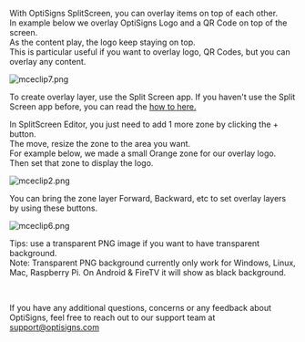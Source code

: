 <p>With OptiSigns SplitScreen, you can overlay items on top of each other.<br>In example below we overlay OptiSigns Logo and a QR Code on top of the screen.<br>As the content play, the logo keep staying on top.<br>This is particular useful if you want to overlay logo, QR Codes, but you can overlay any content.</p>
<p><img src="https://support.optisigns.com/hc/article_attachments/360076448373" alt="mceclip7.png"></p>
<p>To create overlay layer, use the Split Screen app. If you haven't use the Split Screen app before, you can read the <a href="https://support.optisigns.com/hc/en-us/articles/360026559573" target="_self">how to here.</a></p>
<p>In SplitScreen Editor, you just need to add 1 more zone by clicking the + button.<br>The move, resize the zone to the area you want.<br>For example below, we made a small Orange zone for our overlay logo.<br>Then set that zone to display the logo.</p>
<p><img src="https://support.optisigns.com/hc/article_attachments/360076448133" alt="mceclip2.png"></p>
<p>You can bring the zone layer Forward, Backward, etc to set overlay layers by using these buttons.</p>
<p><img src="https://support.optisigns.com/hc/article_attachments/360075260734" alt="mceclip6.png"></p>
<p>Tips: use a transparent PNG image if you want to have transparent background.<br>Note: Transparent PNG background currently only work for Windows, Linux, Mac, Raspberry Pi. On Android &amp; FireTV it will show as black background.</p>
<p> </p>
<p>If you have any additional questions, concerns or any feedback about OptiSigns, feel free to reach out to our support team at <a href="mailto:support@optisigns.com" target="_self">support@optisigns.com</a> </p>
<p> </p>
<p> </p>
<p> </p>